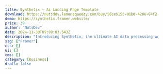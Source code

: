```yaml
---
title: Synthetix — Ai Landing Page Template
download: https://nutsdev.lemonsqueezy.com/buy/50ce6153-81b8-4288-84f2-1ee0288a7cb1?aff=YGGpO5
demo: https://synthetix.framer.website/
price: 39
author: "NutsDev"
date: 2024-11-30T09:00:03.543Z
description: "Introducing Synthetix, the ultimate AI data processing website template designed to showcase your expertise and innovation. With precision, Synthetix offers a comprehensive suite of features tailored for your digital success."
ssg: ["Framer"]
css: []
ui: []
cms: []
category: [Business]
draft: false
---
```

